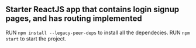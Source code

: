 ## Starter ReactJS app that contains login signup pages, and has routing implemented

RUN `npm install --legacy-peer-deps` to install all the dependecies.
RUN `npm start` to start the project.
